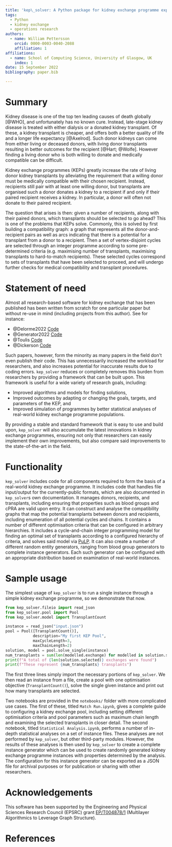 ```yaml
---
title: 'kep\_solver: A Python package for kidney exchange programme exploration'
tags:
  - Python
  - kidney exchange
  - operations research
authors:
  - name: William Pettersson
    orcid: 0000-0003-0040-2088
    affiliation: 1
affiliations:
  - name: School of Computing Science, University of Glasgow, UK
    index: 1
date: 15 September 2022
bibliography: paper.bib

---
```



# Summary

Kidney disease is one of the top ten leading causes of death globally [@WHO],
and unfortunately has no known cure. Instead, late-stage kidney
disease is treated with either dialysis or a donated kidney transplant.
Of these, a kidney transplant is cheaper, and offers both a better quality of
life and a longer life expectancy [@Axelrod].
Such donor kidneys can come from either living or deceased donors, with living
donor transplants resulting in better outcomes for the recipient
[@Hart; @Wolfe].
However finding a living donor who is both willing to donate and medically
compatible can be difficult.

Kidney exchange programmes (KEPs) greatly
increase the rate of living donor kidney transplants by alleviating the
requirement that a willing donor must be medically compatible with their chosen
recipient. Instead, recipients still pair with at least one willing donor, but
transplants are organised such a donor donates a kidney to a recipient if and
only if their paired recipient receives a kidney. In particular, a donor will
often not donate to their paired recipient.

The question that arises is then: given a number of recipients, along with
their paired donors, which transplants should be selected to go ahead? This is
one of the problems that KEPs solve. Commonly, this is solved by first building
a compatibility graph: a graph that represents all the donor-and-recipient pairs as
well as arcs indicating that there is a potential for a transplant from a donor
to a recipient. Then a set of vertex-disjoint cycles are selected through an
integer programme according to some pre-determined criteria (e.g. maximising
number of transplants, maximising transplants to hard-to-match recipients).
These selected cycles correspond to sets of transplants that have been selected
to proceed, and will undergo further checks for medical compatibility and
transplant procedures.

# Statement of need

Almost all research-based software for kidney exchange that has been published
has been written from scratch for one particular paper but without re-use in
mind (including projects from this author). See for instance:

* @Delorme2022 [Code](https://github.com/mdelorme2/Hierarchical_Optimisation_Kidney_Exchange_Programmes_Codes/)
* @Generator2022 [Code](https://github.com/jamestrimble/kidney_solver)
* @Toulis [Code](https://github.com/ptoulis/kidney-exchange)
* @Dickerson [Code](https://github.com/JohnDickerson/KidneyExchange)

Such papers, however, form the minority as many papers in the field don't even
publish their code. This has unnecessarily increased the workload for
researchers, and also increases potential for inaccurate results due to coding
errors. `kep_solver` reduces or completely removes this
burden from researchers by providing a framework that can be built upon. 
This framework is useful for a wide variety of research goals, including:

* Improved algorithms and models for finding solutions,
* Improved outcomes by adapting or changing the goals, targets, and parameters
	of the KEP, and
* Improved simulation of programmes by better statistical analyses of
	real-world kidney exchange programme populations.

By providing a stable and standard framework that is easy to use and build
upon, `kep_solver` will also accumulate the latest innovations in kidney
exchange programmes, ensuring not only that researchers can easily implement
their own improvements, but also compare said improvements to the
state-of-the-art in the field.

# Functionality

`kep_solver` includes code for all components required to form
the basis of a real-world kidney exchange programme. It includes code that
handles file input/output for the currently-public formats, which are also
documented in `kep_solver`s own documentation. It manages donors, recipients,
and transplants, including ensuring that properties such as blood groups and
cPRA are valid upon entry. It can construct and analyse the compatibility
graphs that map the potential transplants between donors and recipients,
including enumeration of all potential cycles and chains. It contains a number
of different optimisation criteria that can be configured in arbitrary
hierarchies. It includes a cycle-and-chain integer programming model for
finding an optimal set of transplants according to a configured hierarchy of
criteria, and solves said model via [PuLP](https://github.com/coin-or/pulp). It
can also create a number of different random entity generators, ranging from
blood group generators to complete instance generators. Each such generator can
be configured with an appropriate distribution based on examination of
real-world instances.

# Sample usage

The simplest usage of `kep_solver` is to run a single instance through a
simple kidney exchange programme, so we demonstrate that now.

```python
from kep_solver.fileio import read_json
from kep_solver.pool import Pool
from kep_solver.model import TransplantCount

instance = read_json("input.json")
pool = Pool([TransplantCount()],
            description="My first KEP Pool",
            maxCycleLength=3,
            maxChainLength=2)
solution, model = pool.solve_single(instance)
num_transplants = sum(len(modelled.exchange) for modelled in solution.selected)
print(f"A total of {len(solution.selected)} exchanges were found")
print(f"These represent {num_transplants} transplants")
```

The first three lines simply import the necessary portions of `kep_solver`. We
then read an instance from a file, create a pool with one optimisation
objective (`TransplantCount()`), solve the single given instance and print out
how many transplants are selected.


Two notebooks are provided in the `notebooks/` folder with more complicated
use cases. The first of these, titled `Match Run.ipynb`, gives a complete
guide to configuring a kidney exchange pool, including setting
different optimisation criteria and pool parameters such as maximum chain
length and examining the selected transplants in closer detail. The second
notebook, titled `Statistical Analysis.ipynb`, performs a number of in-depth
statistical analyses on a set of instance files. These analyses are not
performed by `kep_solver`, but other third-party modules. However, the results
of these analyses is then used by `kep_solver` to create a complete instance
generator which can be used to create randomly generated kidney exchange
programme instances with properties determined by the analysis. The
configuration for this instance generator can be exported as a JSON file for
archival purposes or for publication or sharing with other researchers.

# Acknowledgements

This software has been supported by the Engineering and Physical Sciences
Research Council (EPSRC) grant
[EP/T004878/1](https://gow.epsrc.ukri.org/NGBOViewGrant.aspx?GrantRef=EP/T004878/1)
(Multilayer Algorithmics to Leverage Graph Structure).

# References
